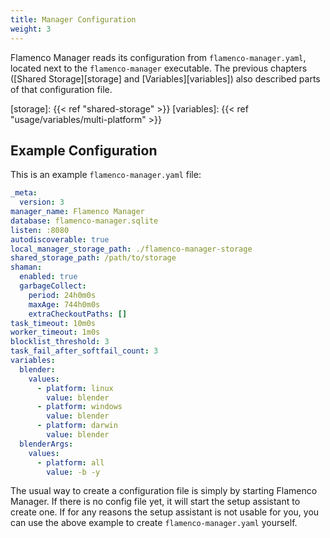 ```yaml
---
title: Manager Configuration
weight: 3
---
```


Flamenco Manager reads its configuration from `flamenco-manager.yaml`, located
next to the `flamenco-manager` executable. The previous chapters
([Shared Storage][storage] and [Variables][variables]) also described parts of
that configuration file.

[storage]: {{< ref "shared-storage" >}}
[variables]: {{< ref "usage/variables/multi-platform" >}}

## Example Configuration

This is an example `flamenco-manager.yaml` file:

```yaml
_meta:
  version: 3
manager_name: Flamenco Manager
database: flamenco-manager.sqlite
listen: :8080
autodiscoverable: true
local_manager_storage_path: ./flamenco-manager-storage
shared_storage_path: /path/to/storage
shaman:
  enabled: true
  garbageCollect:
    period: 24h0m0s
    maxAge: 744h0m0s
    extraCheckoutPaths: []
task_timeout: 10m0s
worker_timeout: 1m0s
blocklist_threshold: 3
task_fail_after_softfail_count: 3
variables:
  blender:
    values:
      - platform: linux
        value: blender
      - platform: windows
        value: blender
      - platform: darwin
        value: blender
  blenderArgs:
    values:
      - platform: all
        value: -b -y
```

The usual way to create a configuration file is simply by starting Flamenco
Manager. If there is no config file yet, it will start the setup assistant to
create one. If for any reasons the setup assistant is not usable for you, you
can use the above example to create `flamenco-manager.yaml` yourself.
